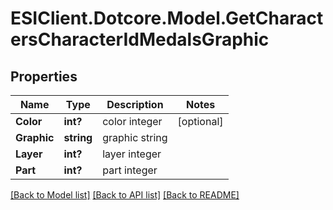 # ESIClient.Dotcore.Model.GetCharactersCharacterIdMedalsGraphic
## Properties

Name | Type | Description | Notes
------------ | ------------- | ------------- | -------------
**Color** | **int?** | color integer | [optional] 
**Graphic** | **string** | graphic string | 
**Layer** | **int?** | layer integer | 
**Part** | **int?** | part integer | 

[[Back to Model list]](../README.md#documentation-for-models) [[Back to API list]](../README.md#documentation-for-api-endpoints) [[Back to README]](../README.md)

